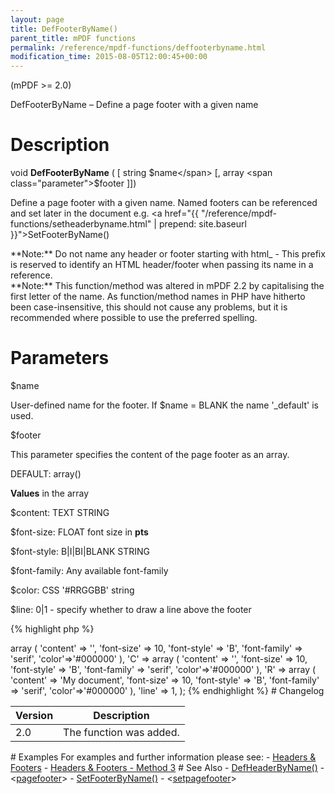 ```yaml
---
layout: page
title: DefFooterByName()
parent_title: mPDF functions
permalink: /reference/mpdf-functions/deffooterbyname.html
modification_time: 2015-08-05T12:00:45+00:00
---
```


(mPDF >= 2.0)

DefFooterByName – Define a page footer with a given name

# Description

void **DefFooterByName** (
[ string <span class="parameter">$name</span>
[, array <span class="parameter">$footer</span> 
]])

Define a page footer with a given name. Named footers can be referenced and set later in the document
e.g. <a href="{{ "/reference/mpdf-functions/setheaderbyname.html" | prepend: site.baseurl }}">SetFooterByName()</a>

<div class="alert alert-info" role="alert" markdown="1">
	**Note:** Do not name any header or footer starting with html_ - This prefix is reserved to identify 
	an <span class="smallblock">HTML</span> header/footer when passing its name in a reference.
</div>

<div class="alert alert-info" role="alert" markdown="1">
	**Note:** This function/method was altered in mPDF 2.2 by capitalising the first letter of the name. 
	As function/method names in PHP have hitherto been case-insensitive, this should not cause any problems, but it is 
	recommended where possible to use the preferred spelling.
</div>

# Parameters

<span class="parameter">$name</span>

User-defined name for the footer. If <span class="parameter">$name</span> = <span class="smallblock">BLANK</span> 
the name '_default' is used.<span class="smallblock">

</span>

<span class="parameter">$footer</span>

This parameter specifies the content of the page footer as an array.

<span class="smallblock">DEFAULT</span>: array()

**Values** in the array

<span class="parameter">$content</span>: <span class="smallblock">TEXT STRING</span>

<span class="parameter">$font-size</span>: <span class="smallblock">FLOAT</span> font size in **pts**

<span class="parameter">$font-style</span>: B|I|BI|<span class="smallblock">BLANK STRING</span>

<span class="parameter">$font-family</span>: Any available font-family

<span class="parameter">$color</span>: CSS '#RRGGBB' string

<span class="parameter">$line</span>: 0|1 - specify whether to draw a line above the footer

{% highlight php %}
<?php

$footer = array (
	'L' => array (
		'content' => '',
		'font-size' => 10,
		'font-style' => 'B',
		'font-family' => 'serif',
		'color'=>'#000000'
	),
	'C' => array (
		'content' => '',
		'font-size' => 10,
		'font-style' => 'B',
		'font-family' => 'serif',
		'color'=>'#000000'
	),
	'R' => array (
		'content' => 'My document',
		'font-size' => 10,
		'font-style' => 'B',
		'font-family' => 'serif',
		'color'=>'#000000'
	),
	'line' => 1,
);
{% endhighlight %}

# Changelog

<table class="table">
	<thead>
		<tr> <th>Version</th><th>Description</th> </tr>
	</thead>
	<tbody>
		<tr>
			<td>2.0</td>
			<td>The function was added.</td>
		</tr>
	</tbody>
</table>

# Examples

For examples and further information please see:

- <a href="{{ "/headers-footers/headers-footers.html" | prepend: site.baseurl }}">Headers &amp; Footers</a>
- <a href="{{ "/headers-footers/method-1.html" | prepend: site.baseurl }}">Headers &amp; Footers - Method 3</a>

# See Also

- <a href="{{ "/reference/mpdf-functions/defheaderbyname.html" | prepend: site.baseurl }}">DefHeaderByName()</a>
- &lt;<a href="{{ "/reference/html-control-tags/pagefooter.html" | prepend: site.baseurl }}">pagefooter</a>&gt;
- <a href="{{ "/reference/mpdf-functions/setfooterbyname.html" | prepend: site.baseurl }}">SetFooterByName()</a>
- &lt;<a href="{{ "/reference/html-control-tags/setpagefooter.html" | prepend: site.baseurl }}">setpagefooter</a>&gt;

